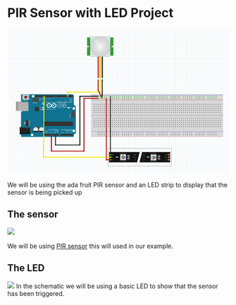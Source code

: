 # PIR Sensor with LED Project
<img src="https://github.com/Fabrication-Lab/Example-Electronics-Projects/blob/Added-fritzing-components/PIRMotionSensor/Fritzing.png" style="width:800px;height:auto;">

We will be using the ada fruit PIR sensor and an LED strip to display that the sensor is being picked up

## The sensor
<img src="https://learn.adafruit.com/assets/503" style="width:300px;height:auto;">

We will be using [PIR sensor](https://learn.adafruit.com/pir-passive-infrared-proximity-motion-sensor) this will used in our example.

## The LED
<img src="https://cdn-shop.adafruit.com/970x728/1376-00.jpg" style="width:300px;height:auto">
In the schematic we will be using a basic LED to show that the sensor has been triggered.

